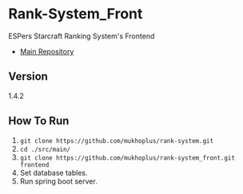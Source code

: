 # Rank-System_Front

ESPers Starcraft Ranking System's Frontend

- [Main Repository](https://github.com/mukhoplus/rank-system)

## Version

1.4.2

## How To Run

1. ``git clone https://github.com/mukhoplus/rank-system.git``
2. ``cd ./src/main/``
3. ``git clone https://github.com/mukhoplus/rank-system_front.git frontend``
4. Set database tables.
5. Run spring boot server.

